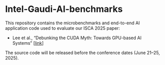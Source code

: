 # Intel-Gaudi-AI-benchmarks

This repository contains the microbenchmarks and end-to-end AI application code used to evaluate our ISCA 2025 paper:

- Lee et al., “Debunking the CUDA Myth: Towards GPU-based AI Systems” [[link](https://arxiv.org/abs/2501.00210)]

The source code will be released before the conference dates (June 21–25, 2025).
